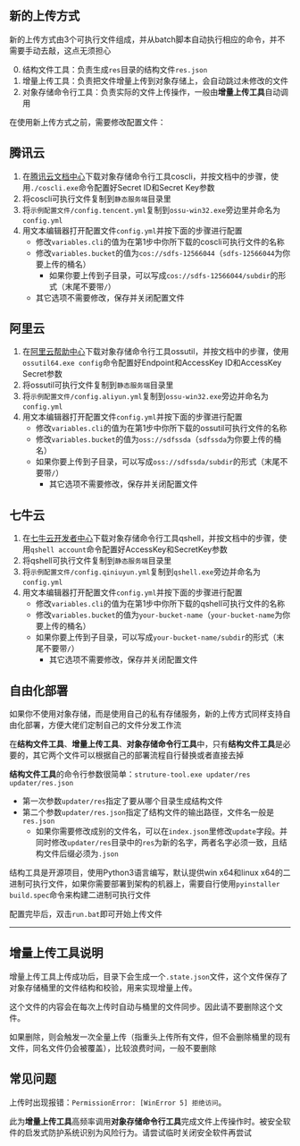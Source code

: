 ## 新的上传方式

新的上传方式由3个可执行文件组成，并从batch脚本自动执行相应的命令，并不需要手动去敲，这点无须担心

0. 结构文件工具：负责生成`res`目录的结构文件`res.json`
1. 增量上传工具：负责把文件增量上传到对象存储上，会自动跳过未修改的文件
2. 对象存储命令行工具：负责实际的文件上传操作，一般由**增量上传工具**自动调用

在使用新上传方式之前，需要修改配置文件：

<!-- tabs:start -->

## **腾讯云**

1. 在[腾讯云文档中心](https://cloud.tencent.com/document/product/436/63144)下载对象存储命令行工具coscli，并按文档中的步骤，使用`./coscli.exe`命令配置好Secret ID和Secret Key参数
2. 将coscli可执行文件复制到`静态服务端`目录里
3. 将`示例配置文件/config.tencent.yml`复制到`ossu-win32.exe`旁边里并命名为`config.yml`
4. 用文本编辑器打开配置文件`config.yml`并按下面的步骤进行配置
   + 修改`variables.cli`的值为在第1步中你所下载的coscli可执行文件的名称
   + 修改`variables.bucket`的值为`cos://sdfs-12566044`（`sdfs-12566044`为你要上传的桶名）
     + 如果你要上传到子目录，可以写成`cos://sdfs-12566044/subdir`的形式（末尾不要带`/`）
   + 其它选项不需要修改，保存并关闭配置文件

## **阿里云**

1. 在[阿里云帮助中心](https://help.aliyun.com/document_detail/120075.htm)下载对象存储命令行工具ossutil，并按文档中的步骤，使用`ossutil64.exe config`命令配置好Endpoint和AccessKey ID和AccessKey Secret参数
2. 将ossutil可执行文件复制到`静态服务端`目录里
3. 将`示例配置文件/config.aliyun.yml`复制到`ossu-win32.exe`旁边并命名为`config.yml`
4. 用文本编辑器打开配置文件`config.yml`并按下面的步骤进行配置
    + 修改`variables.cli`的值为在第1步中你所下载的ossutil可执行文件的名称
    + 修改`variables.bucket`的值为`oss://sdfssda`（`sdfssda`为你要上传的桶名）
    + 如果你要上传到子目录，可以写成`oss://sdfssda/subdir`的形式（末尾不要带`/`）
        + 其它选项不需要修改，保存并关闭配置文件

## **七牛云**

1. 在[七牛云开发者中心](https://developer.qiniu.com/kodo/1302/qshell)下载对象存储命令行工具qshell，并按文档中的步骤，使用`qshell account`命令配置好AccessKey和SecretKey参数
2. 将qshell可执行文件复制到`静态服务端`目录里
3. 将`示例配置文件/config.qiniuyun.yml`复制到`qshell.exe`旁边并命名为`config.yml`
4. 用文本编辑器打开配置文件`config.yml`并按下面的步骤进行配置
    + 修改`variables.cli`的值为在第1步中你所下载的qshell可执行文件的名称
    + 修改`variables.bucket`的值为`your-bucket-name`（`your-bucket-name`为你要上传的桶名）
    + 如果你要上传到子目录，可以写成`your-bucket-name/subdir`的形式（末尾不要带`/`）
        + 其它选项不需要修改，保存并关闭配置文件

## **自由化部署**

如果你不使用对象存储，而是使用自己的私有存储服务，新的上传方式同样支持自由化部署，方便大佬们定制自己的文件分发工作流

在**结构文件工具**、**增量上传工具**、**对象存储命令行工具**中，只有**结构文件工具**是必要的，其它两个文件可以根据自己的部署流程自行替换或者直接去掉

**结构文件工具**的命令行参数很简单：`struture-tool.exe updater/res updater/res.json`

+ 第一次参数`updater/res`指定了要从哪个目录生成结构文件
+ 第二个参数`updater/res.json`指定了结构文件的输出路径，文件名一般是`res.json`
  + 如果你需要修改成别的文件名，可以在`index.json`里修改`update`字段。并同时修改`updater/res`目录中的`res`为新的名字，两者名字必须一致，且结构文件后缀必须为`.json`

结构工具是开源项目，使用Python3语言编写，默认提供win x64和linux x64的二进制可执行文件，如果你需要部署到架构的机器上，需要自行使用`pyinstaller build.spec`命令来构建二进制可执行文件

<!-- tabs:end -->

配置完毕后，双击`run.bat`即可开始上传文件

---

## 增量上传工具说明

增量上传工具上传成功后，目录下会生成一个`.state.json`文件，这个文件保存了对象存储桶里的文件结构和校验，用来实现增量上传。

这个文件的内容会在每次上传时自动与桶里的文件同步。因此请不要删除这个文件。

如果删除，则会触发一次全量上传（指重头上传所有文件，但不会删除桶里的现有文件，同名文件仍会被覆盖），比较浪费时间，一般不要删除

## 常见问题

上传时出现报错：`PermissionError: [WinError 5] 拒绝访问`。

此为**增量上传工具**高频率调用**对象存储命令行工具**完成文件上传操作时。被安全软件的启发式防护系统识别为风险行为。请尝试临时关闭安全软件再尝试
